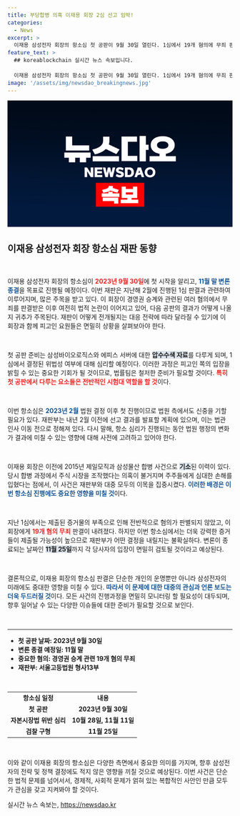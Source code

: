 ```yaml
---
title: 부당합병 의혹 이재용 회장 2심 선고 임박!
categories:
  - News
excerpt: >
  이재용 삼성전자 회장의 항소심 첫 공판이 9월 30일 열린다. 1심에서 19개 혐의에 무죄 판결을 받은 이 회장의 미래는 어떻게 될까? 청중의 시선을 사로잡는 법정 드라마가 시작된다!
feature_text: >
  ## koreablockchain 실시간 뉴스 속보입니다.

  이재용 삼성전자 회장의 항소심 첫 공판이 9월 30일 열린다. 1심에서 19개 혐의에 무죄 판결을 받은 이 회장의 미래는 어떻게 될까? 청중의 시선을 사로잡는 법정 드라마가 시작된다!
image: '/assets/img/newsdao_breakingnews.jpg'
---
```


<p><img src="/assets/img/newsdao_breakingnews.jpg" alt="koreablockchain 속보" /></p>

<h2 data-ke-size="size26">이재용 삼성전자 회장 항소심 재판 동향</h2>

<p data-ke-size="size16">&nbsp;</p>

<p>이재용 삼성전자 회장의 항소심이 <b><span style="color: #ee2323;">2023년 9월 30일</span></b>에 첫 시작을 알리고, <b><span style="color: #1a5490;">11월 말 변론 종결</span></b>을 목표로 진행될 예정이다. 이번 재판은 지난해 2월에 진행된 1심 판결과 관련하여 이루어지며, 많은 주목을 받고 있다. 이 회장이 경영권 승계와 관련된 여러 혐의에서 무죄를 판결받은 이후 여전히 법적 논란이 이어지고 있어, 다음 공판의 결과가 어떻게 나올지 귀추가 주목된다. 재판이 어떻게 전개될지는 대응 전략에 따라 달라질 수 있기에 이 회장과 함께 피고인 요원들은 면밀히 상황을 살펴보아야 한다.</p>

<p data-ke-size="size16">&nbsp;</p>

<p>첫 공판 준비는 삼성바이오로직스와 에피스 서버에 대한 <b><span style="background-color: #21538527;">압수수색 자료</span></b>를 다루게 되며, 1심에서 결정된 위법성 여부에 대해 심리할 예정이다. 이러한 과정은 피고인 쪽의 입장을 밝힐 수 있는 중요한 기회가 될 것이므로, 법률팀은 철저한 준비가 필요할 것이다. <b><span style="color: #ee2323;">특히 첫 공판에서 다루는 요소들은 전반적인 시험대 역할을 할 것</span></b>이다.</p>

<p data-ke-size="size16">&nbsp;</p>

<p>이번 항소심은 <b><span style="color: #1a5490;">2023년 2월</span></b> 법원 결정 이후 첫 진행이므로 법원 측에서도 신중을 기할 필요가 있다. 재판부는 내년 2월 이전에 선고 결과를 발표할 계획에 있으며, 이는 법관 인사 이동 전으로 정해져 있다. 다시 말해, 항소 심리가 진행되는 동안 법원 행정의 변화가 결과에 미칠 수 있는 영향에 대해 사전에 고려하고 있어야 한다.</p>

<p data-ke-size="size16">&nbsp;</p>

<p>이재용 회장은 이전에 2015년 제일모직과 삼성물산 합병 사건으로 <b><span style="background-color: #21538527;">기소</span></b>된 이력이 있다. 당시 합병 과정에서 주식 시장을 조작했다는 의혹이 불거지며 주주들에게 심대한 손해를 입혔다는 점에서, 이 사건은 재판부와 대중 모두의 이목을 집중시켰다. <b><span style="color: #1a5490;">이러한 배경은 이번 항소심 진행에도 중요한 영향을 미칠 것</span></b>이다.</p>

<p data-ke-size="size16">&nbsp;</p>

<p>지난 1심에서는 제출된 증거물의 부족으로 인해 전반적으로 혐의가 판별되지 않았고, 이 회장에게 <b><span style="color: #ee2323;">19개 혐의 무죄</span></b> 판결이 내려졌다. 하지만 이번 항소심에서는 더욱 강력한 증거들이 제출될 가능성이 높으므로 재판부가 어떤 결정을 내릴지는 불확실하다. 변론이 종료되는 날짜인 <b><span style="background-color: #21538527;">11월 25일</span></b>까지 각 당사자의 입장이 면밀히 검토될 것이라고 예상된다.</p>

<p data-ke-size="size16">&nbsp;</p>

<p>결론적으로, 이재용 회장의 항소심 판결은 단순한 개인의 운명뿐만 아니라 삼성전자의 미래에도 중대한 영향을 미칠 수 있다. <b><span style="color: #1a5490;">따라서 이 문제에 대한 대중의 관심과 언론 보도는 더욱 두드러질 것</span></b>이다. 모든 사건의 진행과정을 면밀히 모니터링 할 필요성이 대두되며, 향후 일어날 수 있는 다양한 이슈들에 대한 준비가 필요할 것으로 보인다.</p>

<p data-ke-size="size16">&nbsp;</p>

<hr>

<ul>
    <li><b>첫 공판 날짜: 2023년 9월 30일</b></li>
    <li><b>변론 종결 예정일: 11월 말</b></li>
    <li><b>중요한 혐의: 경영권 승계 관련 19개 혐의 무죄</b></li>
    <li><b>재판부: 서울고등법원 형사13부</b></li>
</ul>

<p data-ke-size="size16">&nbsp;</p>

<table style="width:100%; border-collapse: collapse;">
    <tr>
        <td style="text-align: center; height: 17px;"><b>항소심 일정</b></td>
        <td style="text-align: center; height: 17px;"><b>내용</b></td>
    </tr>
    <tr>
        <td style="text-align: center; height: 17px;"><b>첫 공판</b></td>
        <td style="text-align: center; height: 17px;"><b>2023년 9월 30일</b></td>
    </tr>
    <tr>
        <td style="text-align: center; height: 17px;"><b>자본시장법 위반 심리</b></td>
        <td style="text-align: center; height: 17px;"><b>10월 28일, 11월 11일</b></td>
    </tr>
    <tr>
        <td style="text-align: center; height: 17px;"><b>검찰 구형</b></td>
        <td style="text-align: center; height: 17px;"><b>11월 25일</b></td>
    </tr>
</table>

<p data-ke-size="size16">&nbsp;</p>

<p>이와 같이 이재용 회장의 항소심은 다양한 측면에서 중요한 의미를 가지며, 향후 삼성전자의 전략 및 정책 결정에도 적지 않은 영향을 끼칠 것으로 예상된다. 이번 사건은 단순한 법적 문제를 넘어서서, 경제적, 사회적 문제가 얽혀 있는 복합적인 사안인 만큼 모두가 관심을 갖고 지켜봐야 할 것이다.</p>
실시간 뉴스 속보는, <a href="https://newsdao.kr" rel="dofollow">https://newsdao.kr</a>


